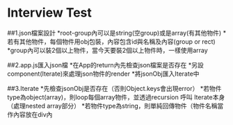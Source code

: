 # Interview Test

##1.json檔案設計
*root-group內可以是string(空group)或是array(有其他物件)
*若有其他物件，每個物件用obj包裝，內容包含id與名稱及內容(group or rect)
*group內可以裝2個以上物件，當今天要裝2個以上物件時，一樣使用array

##2.app.js匯入json檔
*在App的return內先檢查json檔案是否存在
*另設component(Iterate)來處理json物件的render
*將jsonObj匯入Iterate中

##3.Iterate
*先檢查jsonObj是否存在（否則Object.keys會出現error）
*若物件type為object(array)，則loop每個array物件，並透過recursion 呼叫 Iterate本身（處理nested array部分）
*若物件type為string，則單純回傳物件（物件名稱當作內容放在div內
